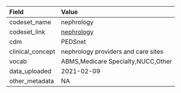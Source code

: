 |Field            |Value                               |
|:----------------|:-----------------------------------|
|codeset_name     |nephrology                          |
|codeset_link     |[nephrology](https://github.com/PEDSnet/Variable-Dictionary/blob/main/visit/nephrology.csv)|
|cdm              |PEDSnet                             |
|clinical_concept |nephrology providers and care sites |
|vocab            |ABMS,Medicare Specialty,NUCC,Other  |
|data_uploaded    |2021-02-09                          |
|other_metadata   |NA                                  |
